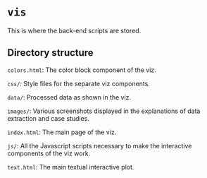 # `vis`
This is where the back-end scripts are stored.

## Directory structure
`colors.html`: The color block component of the viz.

`css/`: Style files for the separate viz components.

`data/`: Processed data as shown in the viz.

`images/`: Various screenshots displayed in the explanations of data extraction and case studies.

`index.html`: The main page of the viz.

`js/`: All the Javascript scripts necessary to make the interactive components of the viz work.

`text.html`: The main textual interactive plot.